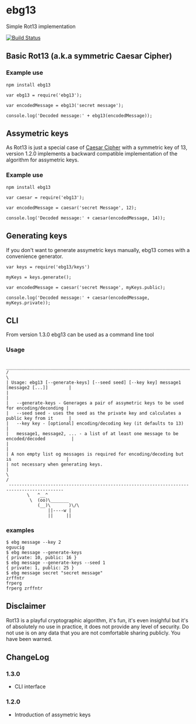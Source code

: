 # ebg13

Simple Rot13 implementation

[![Build Status](https://travis-ci.org/guioconnor/ebg13.svg?branch=master)](https://travis-ci.org/guioconnor/ebg13)

## Basic Rot13 (a.k.a symmetric Caesar Cipher)

### Example use

```
npm install ebg13
```

```
var ebg13 = require('ebg13');

var encodedMessage = ebg13('secret message');

console.log('Decoded message:' + ebg13(encodedMessage));
```

## Assymetric keys

As Rot13 is just a special case of
[Caesar Cipher](https://en.wikipedia.org/wiki/Caesar_cipher)
with a symmetric key of 13, version 1.2.0 implements a backward
compatible implementation of the algorithm for assymetric keys.

### Example use

```
npm install ebg13
```

```
var caesar = require('ebg13');

var encodedMessage = caesar('secret Message', 12);

console.log('Decoded message:' + caesar(encodedMessage, 14));
```

## Generating keys

If you don't want to generate assymetric keys manually, ebg13 comes
with a convenience generator.

```
var keys = require('ebg13/keys')

myKeys = keys.generate();

var encodedMessage = caesar('secret Message', myKeys.public);

console.log('Decoded message:' + caesar(encodedMessage, myKeys.private));

```

## CLI

From version 1.3.0 ebg13 can be used as a command line tool

### Usage

```
 ___________________________________________________________________________________________
/                                                                                           \
| Usage: ebg13 [--generate-keys] [--seed seed] [--key key] message1 [message2 [...]]        |
|                                                                                           |
|   --generate-keys - Generages a pair of assymetric keys to be used for encoding/deconding |
|   --seed seed - uses the seed as the private key and calculates a public key from it      |
|   --key key - [optional] encoding/decoding key (it defaults to 13)                        |
|   message1, message2, ... - a list of at least one message to be encoded/decoded          |
|                                                                                           |
| A non empty list og messages is required for encoding/decoding but is                     |
| not necessary when generating keys.                                                       |
\                                                                                           /
 -------------------------------------------------------------------------------------------
        \   ^__^
         \  (oo)\_______
            (__)\       )\/\
                ||----w |
                ||     ||
```

### examples
```
$ ebg message --key 2
oguucig
$ ebg message --generate-keys
{ private: 10, public: 16 }
$ ebg message --generate-keys --seed 1
{ private: 1, public: 25 }
$ ebg message secret "secret message"
zrffntr
frperg
frperg zrffntr
```

## Disclaimer

Rot13 is a playful cryptographic algorithm, it's fun, it's even insighful but it's of absolutely no use in practice, it does not provide any level of security. Do not use is on any data that you are not comfortable sharing publicly. You have been warned.

## ChangeLog

### 1.3.0
* CLI interface
### 1.2.0
* Introduction of assymetric keys
